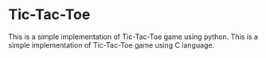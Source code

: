 # Tic-Tac-Toe
This is a simple implementation of Tic-Tac-Toe game using python.
This is a simple implementation of Tic-Tac-Toe game using C language.
